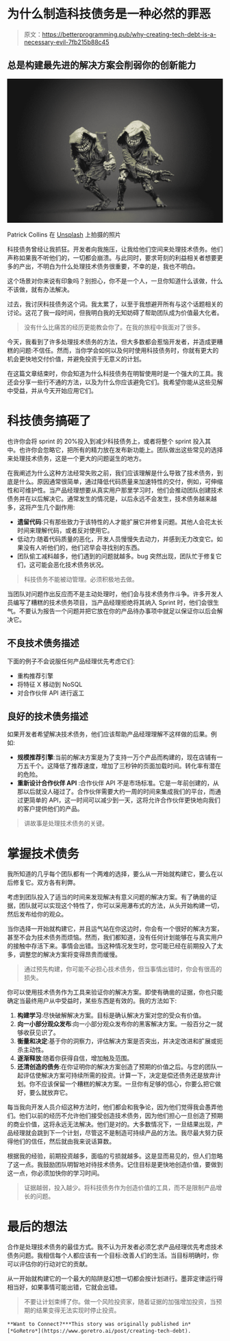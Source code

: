 # 为什么制造科技债务是一种必然的罪恶

> 原文：<https://betterprogramming.pub/why-creating-tech-debt-is-a-necessary-evil-7fb215b88c45>

## 总是构建最先进的解决方案会削弱你的创新能力

![](img/dab5742c5e0440ebc3bd8524aff69b09.png)

Patrick Collins 在 [Unsplash](https://unsplash.com?utm_source=medium&utm_medium=referral) 上拍摄的照片

科技债务曾经让我抓狂。开发者向我施压，让我给他们空间来处理技术债务。他们声称如果我不听他们的，一切都会崩溃。与此同时，要求苛刻的利益相关者想要更多的产出，不明白为什么处理技术债务很重要，不幸的是，我也不明白。

这个场景对你来说有印象吗？别担心，你不是一个人，一旦你知道什么该做，什么不该做，就有办法解决。

过去，我讨厌科技债务这个词。我太累了，以至于我想避开所有与这个话题相关的讨论。这花了我一段时间，但我明白我的无知妨碍了帮助团队成为价值最大化者。

> 没有什么比痛苦的经历更能教会你了。在我的旅程中我面对了很多。

今天，我看到了许多处理技术债务的方法，但大多数都会惹恼开发者，并造成更糟糕的问题:不信任。然而，当你学会如何以及何时使用科技债务时，你就有更大的机会更快地交付价值，并避免投资于无意义的计划。

在这篇文章结束时，你会知道为什么科技债务在明智使用时是一个强大的工具。我还会分享一些行不通的方法，以及为什么你应该避免它们。我希望你能从这些见解中受益，并从今天开始应用它们。

# 科技债务搞砸了

也许你会将 sprint 的 20%投入到减少科技债务上，或者将整个 sprint 投入其中。也许你会忽略它，把所有的精力放在发布新功能上。团队做出这些常见的选择来处理技术债务，这是一个更大的问题诞生的地方。

在我阐述为什么这种方法经常失败之前，我们应该理解是什么导致了技术债务，到底是什么。原因通常很简单，通过降低代码质量来加速特性的交付，例如，可伸缩性和可维护性。当产品经理想要从真实用户那里学习时，他们会推动团队创建技术债务并在以后解决它。通常发生的情况是，以后永远不会发生，技术债务越来越多，这将产生几个副作用:

*   **遗留代码**:只有那些致力于该特性的人才能扩展它并修复问题。其他人会花太长时间来理解代码，或者反对使用它。
*   低动力:随着代码质量的恶化，开发人员慢慢失去动力，并感到无力改变它。如果没有人听他们的，他们迟早会寻找别的东西。
*   团队偷工减料越多，他们遇到的问题就越多。bug 突然出现，团队忙于修复它们，这可能会恶化技术债务状况。

> 科技债务不能被动管理。必须积极地去做。

当团队对问题作出反应而不是主动处理时，他们会与技术债务作斗争。许多开发人员编写了糟糕的技术债务项目，当产品经理拒绝将其纳入 Sprint 时，他们会很生气。不要认为报告一个问题并把它放在你的产品待办事项中就足以保证你以后会解决它。

## 不良技术债务描述

下面的例子不会说服任何产品经理优先考虑它们:

*   重构推荐引擎
*   将特征 X 移动到 NoSQL
*   对合作伙伴 API 进行返工

## 良好的技术债务描述

如果开发者希望解决技术债务，他们应该帮助产品经理理解不这样做的后果。例如:

*   **规模推荐引擎**:当前的解决方案是为了支持一万个产品而构建的，现在店铺有一万五千个。这降低了推荐速度，增加了三秒钟的页面加载时间。转化率有潜在的危险。
*   **重新设计合作伙伴 API** :合作伙伴 API 不是市场标准。它是一年前创建的，从那以后就没人碰过了。合作伙伴需要大约一周的时间来集成我们的平台，而通过更简单的 API，这一时间可以减少到一天，这将允许合作伙伴更快地向我们的客户提供他们的产品。

> 讲故事是处理技术债务的关键。

# 掌握技术债务

我所知道的几乎每个团队都有一个两难的选择，要么从一开始就构建它，要么在以后修复它。双方各有利弊。

考虑到团队投入了适当的时间来发现解决有意义问题的解决方案。有了确凿的证据，团队就可以实现这个特性了，你可以采用瀑布式的方法，从头开始构建一切，然后发布给你的观众。

当你选择一开始就构建它，并且运气站在你这边时，你会有一个很好的解决方案，甚至不会为技术债务而烦恼。然而，我们都知道，没有任何计划能够在与真实用户的接触中存活下来。事情会出错。当这种情况发生时，您可能已经在前期投入了太多，调整您的解决方案将变得昂贵而缓慢。

> 通过预先构建，你可能不必担心技术债务，但当事情出错时，你会有很高的损失。

你可以使用技术债务作为工具来验证你的解决方案。即使有确凿的证据，你也只能确定当最终用户从中受益时，某些东西是有效的。我的方法如下:

1.  **构建学习**:尽快破解解决方案。目标是确认解决方案对您的受众有价值。
2.  **向一小部分观众发布**:向一小部分观众发布你的黑客解决方案。一般百分之一就够收获见识了。
3.  **衡量和决定**:基于你的洞察力，评估解决方案是否突出，并决定改进和扩展或扼杀主动性。
4.  **逐渐释放**:随着你获得自信，增加触及范围。
5.  **还清创造的债务**:在你证明你的解决方案创造了预期的价值之后。与您的团队一起评估使解决方案可持续所需的投资。计算一下，决定是偿还债务还是放弃计划。你不应该保留一个糟糕的解决方案。一旦你有足够的信心，你要么把它做好，要么就放弃它。

每当我向开发人员介绍这种方法时，他们都会和我争论，因为他们觉得我会愚弄他们。他们以前的经历不允许他们接受创造技术债务，因为他们担心一旦创造了预期的商业价值，这将永远无法解决。他们是对的。大多数情况下，一旦结果出现，产品经理就会跳到下一个计划，尽管这不是制造可持续产品的方法。我尽最大努力获得他们的信任，然后就由我来说话算数。

根据我的经验，前期投资越多，面临的亏损就越多。这是显而易见的，但人们忽略了这一点。我鼓励团队明智地对待技术债务。记住目标是更快地创造价值，要做到这一点，你必须加快你的学习时间。

> 证据越弱，投入越少。将科技债务作为创造价值的工具，而不是限制产品增长的问题。

# 最后的想法

合作是处理技术债务的最佳方式。我不认为开发者必须乞求产品经理优先考虑技术债务问题。我相信每个人都应该有一个目标:改善人们的生活。当目标明确时，你可以评估你的行动对它的贡献。

从一开始就构建它的一个最大的陷阱是幻想一切都会按计划进行。墨菲定律运行得相当好，如果事情可能出错，它就会出错。

> 不要让计划束缚了你。做一个风险投资家，随着证据的加强增加投资，当预期的结果变得无法实现时停止投资。

```
**Want to Connect?***This story was originally published in* [*GoRetro*](https://www.goretro.ai/post/creating-tech-debt).
```